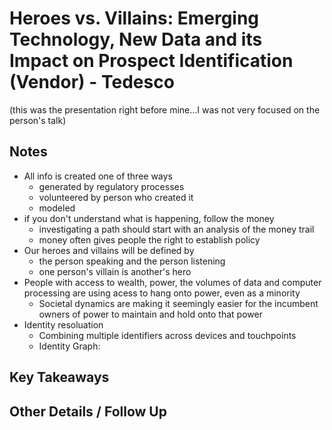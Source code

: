 # Heroes vs. Villains: Emerging Technology, New Data and its Impact on Prospect Identification (Vendor) - Tedesco

(this was the presentation right before mine...I was not very focused on the person's talk)
 
## Notes 

- All info is created one of three ways
    + generated by regulatory processes
    + volunteered by person who created it
    + modeled
- if you don't understand what is happening, follow the money
    + investigating a path should start with an analysis of the money trail
    + money often gives people the right to establish policy
- Our heroes and villains will be defined by
    + the person speaking and the person listening
    + one person's villain is another's hero
- People with access to wealth, power, the volumes of data and computer processing are using acess to hang onto power, even as a minority
    + Societal dynamics are making it seemingly easier for the incumbent owners of power to maintain and hold onto that power
- Identity resoluation
    + Combining multiple identifiers across devices and touchpoints
    + Identity Graph:
 
## Key Takeaways 
 
 
## Other Details / Follow Up 
 
 
